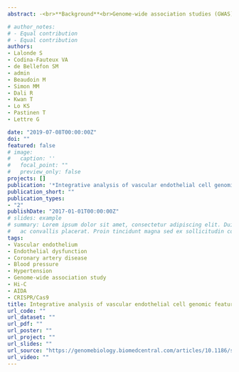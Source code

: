```yaml
---
abstract: -<br>**Background**<br>Genome-wide association studies (GWAS) have identified hundreds of loci associated with coronary artery disease (CAD) and blood pressure (BP) or hypertension. Many of these loci are not linked to traditional risk factors, nor do they include obvious candidate genes, complicating their functional characterization. We hypothesize that many GWAS loci associated with vascular diseases modulate endothelial functions. Endothelial cells play critical roles in regulating vascular homeostasis, such as roles in forming a selective barrier, inflammation, hemostasis, and vascular tone, and endothelial dysfunction is a hallmark of atherosclerosis and hypertension. To test this hypothesis, we generate an integrated map of gene expression, open chromatin region, and 3D interactions in resting and TNFα-treated human endothelial cells. <br><br> **Results** <br> We show that genetic variants associated with CAD and BP are enriched in open chromatin regions identified in endothelial cells. We identify physical loops by Hi-C and link open chromatin peaks that include CAD or BP SNPs with the promoters of genes expressed in endothelial cells. This analysis highlights 991 combinations of open chromatin regions and gene promoters that map to 38 CAD and 92 BP GWAS loci. We validate one CAD locus, by engineering a deletion of the TNFα-sensitive regulatory element using CRISPR/Cas9 and measure the effect on the expression of the novel CAD candidate gene AIDA.<br><br> **Conclusions** <br>Our data support an important role played by genetic variants acting in the vascular endothelium to modulate inter-individual risk in CAD and hypertension.

# author_notes:
# - Equal contribution
# - Equal contribution
authors:
- Lalonde S
- Codina-Fauteux VA
- de Bellefon SM
- admin
- Beaudoin M
- Simon MM
- Dali R
- Kwan T
- Lo KS
- Pastinen T
- Lettre G

date: "2019-07-08T00:00:00Z"
doi: ""
featured: false
# image:
#   caption: ''
#   focal_point: ""
#   preview_only: false
projects: []
publication: '*Integrative analysis of vascular endothelial cell genomic features identifies AIDA as a coronary artery disease candidate gene. Genome biology 20.1 (2019): 1-13.*(1)'
publication_short: ""
publication_types:
- "2"
publishDate: "2017-01-01T00:00:00Z"
# slides: example
# summary: Lorem ipsum dolor sit amet, consectetur adipiscing elit. Duis posuere tellus
#   ac convallis placerat. Proin tincidunt magna sed ex sollicitudin condimentum.
tags:
- Vascular endothelium
- Endothelial dysfunction
- Coronary artery disease
- Blood pressure
- Hypertension
- Genome-wide association study
- Hi-C
- AIDA
- CRISPR/Cas9
title: Integrative analysis of vascular endothelial cell genomic features identifies AIDA as a coronary artery disease candidate gene
url_code: ""
url_dataset: ""
url_pdf: ""
url_poster: ""
url_project: ""
url_slides: ""
url_source: "https://genomebiology.biomedcentral.com/articles/10.1186/s13059-019-1749-5?utm_campaign=BMCF_TrendMD_2019_GenomeBiology&utm_source=TrendMD&utm_medium=cpc#article-info"
url_video: ""
---
```



